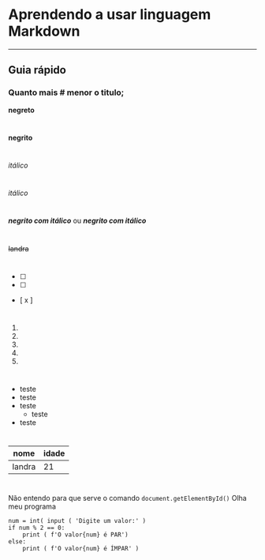 # Aprendendo a usar linguagem Markdown
*** 
## Guia rápido

### Quanto mais # menor o titulo;

**negreto**

#

__negrito__

#

*itálico*

# 

_itálico_

# 

__*negrito com itálico*__ ou **_negrito com itálico_**

# 

~~Iandra~~

# 

- [ ]
- [ ]
- [ x ]

 # 
 
 1.
 3.
   2.
   3.
 99.
 
  #
  
  * teste
  * teste
  * teste
     * teste
  * teste 
  
  #
  
  nome | idade
  --- | ---
  Iandra | 21
  
  #
  
  Não entendo para que serve o comando `document.getElementById()`
  Olha meu programa  
  ```
  num = int( input ( 'Digite um valor:' )
  if num % 2 == 0:
      print ( f'O valor{num} é PAR')
  else:
      print ( f'O valor{num} é ÍMPAR' )
  ```
  
  #
  
 
  
  
  
  
  
  
  
  
  
  
  
 



